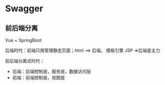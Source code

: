 # Swagger

## 前后端分离

Vue + SpringBoot

后端时代：前端只用管理静态页面；html ==> 后端。 模板引擎 JSP =>后端是主力



前后端分离式时代：

* 后端：后端控制层，服务层，数据访问层
* 前端：前端控制层，视图层 

